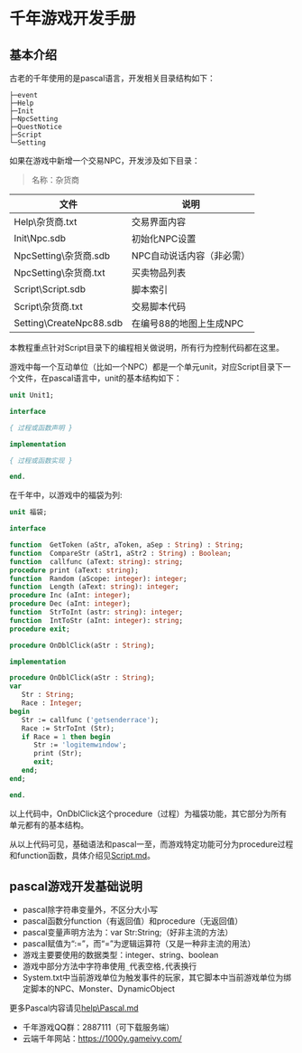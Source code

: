 # 千年游戏开发手册

## 基本介绍

古老的千年使用的是pascal语言，开发相关目录结构如下：
```
├─event
├─Help
├─Init
├─NpcSetting
├─QuestNotice
├─Script
└─Setting
```

如果在游戏中新增一个交易NPC，开发涉及如下目录：

> 名称：杂货商

文件|说明
---|---
Help\杂货商.txt|交易界面内容
Init\Npc.sdb|初始化NPC设置
NpcSetting\杂货商.sdb|NPC自动说话内容（非必需）
NpcSetting\杂货商.txt|买卖物品列表
Script\Script.sdb|脚本索引
Script\杂货商.txt|交易脚本代码
Setting\CreateNpc88.sdb|在编号88的地图上生成NPC

本教程重点针对Script目录下的编程相关做说明，所有行为控制代码都在这里。

游戏中每一个互动单位（比如一个NPC）都是一个单元unit，对应Script目录下一个文件，在pascal语言中，unit的基本结构如下：

```pascal
unit Unit1;  

interface

{ 过程或函数声明 }

implementation

{ 过程或函数实现 }

end.
```

在千年中，以游戏中的福袋为列:
```pascal
unit 福袋;

interface

function  GetToken (aStr, aToken, aSep : String) : String;
function  CompareStr (aStr1, aStr2 : String) : Boolean;
function  callfunc (aText: string): string;
procedure print (aText: string);
function  Random (aScope: integer): integer;
function  Length (aText: string): integer;
procedure Inc (aInt: integer);
procedure Dec (aInt: integer);
function  StrToInt (astr: string): integer;
function  IntToStr (aInt: integer): string;
procedure exit;

procedure OnDblClick(aStr : String);

implementation

procedure OnDblClick(aStr : String);
var
   Str : String;
   Race : Integer;
begin
   Str := callfunc ('getsenderrace');
   Race := StrToInt (Str);
   if Race = 1 then begin
      Str := 'logitemwindow';
      print (Str);
      exit; 
   end;
end;

end.
```

以上代码中，OnDblClick这个procedure（过程）为福袋功能，其它部分为所有单元都有的基本结构。

从以上代码可见，基础语法和pascal一至，而游戏特定功能可分为procedure过程和function函数，具体介绍见[Script.md](Script.md)。

## pascal游戏开发基础说明

* pascal除字符串变量外，不区分大小写
* pascal函数分function（有返回值）和procedure（无返回值）
* pascal变量声明方法为：var Str:String;（好非主流的方法）
* pascal赋值为“:=”，而“=”为逻辑运算符（又是一种非主流的用法）
* 游戏主要要使用的数据类型：integer、string、boolean
* 游戏中部分方法中字符串使用`_`代表空格`,`代表换行
* System.txt中当前游戏单位为触发事件的玩家，其它脚本中当前游戏单位为绑定脚本的NPC、Monster、DynamicObject

更多Pascal内容请见[help\Pascal.md](help/Pascal.md)

* 千年游戏QQ群：2887111（可下载服务端）
* 云端千年网站：https://1000y.gameivy.com/